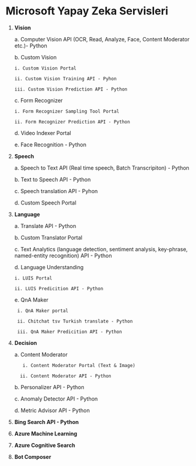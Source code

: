 # Microsoft Yapay Zeka Servisleri

1. **Vision**

   a. Computer Vision API (OCR, Read, Analyze, Face, Content Moderator etc.)- Python
   
   b. Custom Vision
   
       i. Custom Vision Portal 
       
       ii. Custom Vision Training API - Pyhon
       
       iii. Custom Vision Prediction API - Python
       
   c. Form Recognizer 
   
       i. Form Recognizer Sampling Tool Portal
       
       ii. Form Recognizer Prediction API - Python
       
   d. Video Indexer Portal
   
   e. Face Recognition - Python
   
2. **Speech**

   a. Speech to Text API (Real time speech, Batch Transcripiton) - Python
   
   b. Text to Speech API - Python
   
   c. Speech translation API - Pyhon
   
   d. Custom Speech Portal
   
3. **Language**

   a. Translate API - Python
   
   b. Custom Translator Portal
   
   c. Text Analytics (language detection, sentiment analysis, key-phrase, named-entity recognition) API - Python
   
   d. Language Understanding
       
       i. LUIS Portal
       
       ii. LUIS Predicition API - Python
   
      
   e. QnA Maker
   
        i. QnA Maker portal
       
        ii. Chitchat tsv Turkish translate - Python     
        
        iii. QnA Maker Predicition API - Python
      
4. **Decision**

    a. Content Moderator
    
          i. Content Moderator Portal (Text & Image)
       
         ii. Content Moderator API - Python
      
    b. Personalizer API - Python
    
    c. Anomaly Detector API - Python
    
    d. Metric Advisor API - Python
    
5. **Bing Search API - Python**

6. **Azure Machine Learning**

7. **Azure Cognitive Search**

8. **Bot Composer**

